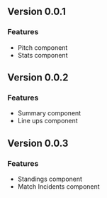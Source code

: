 ## Version 0.0.1
### Features
- Pitch component 
- Stats component

## Version 0.0.2
### Features
- Summary component
- Line ups component

## Version 0.0.3
### Features
- Standings component
- Match Incidents component